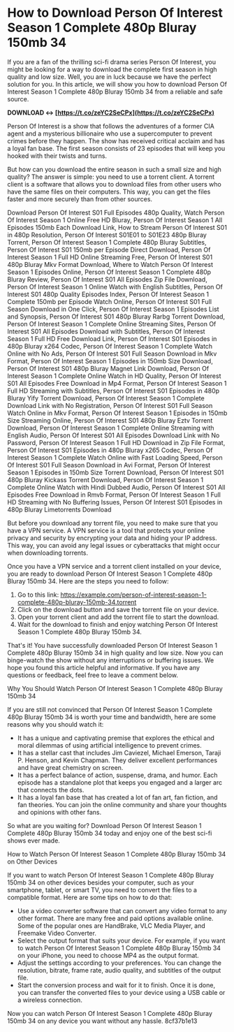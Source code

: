 # How to Download Person Of Interest Season 1 Complete 480p Bluray 150mb 34
 
If you are a fan of the thrilling sci-fi drama series Person Of Interest, you might be looking for a way to download the complete first season in high quality and low size. Well, you are in luck because we have the perfect solution for you. In this article, we will show you how to download Person Of Interest Season 1 Complete 480p Bluray 150mb 34 from a reliable and safe source.
 
**DOWNLOAD ↔ [https://t.co/zeYC2SeCPx](https://t.co/zeYC2SeCPx)**


 
Person Of Interest is a show that follows the adventures of a former CIA agent and a mysterious billionaire who use a supercomputer to prevent crimes before they happen. The show has received critical acclaim and has a loyal fan base. The first season consists of 23 episodes that will keep you hooked with their twists and turns.
 
But how can you download the entire season in such a small size and high quality? The answer is simple: you need to use a torrent client. A torrent client is a software that allows you to download files from other users who have the same files on their computers. This way, you can get the files faster and more securely than from other sources.
 
Download Person Of Interest S01 Full Episodes 480p Quality,  Watch Person Of Interest Season 1 Online Free HD Bluray,  Person Of Interest Season 1 All Episodes 150mb Each Download Link,  How to Stream Person Of Interest S01 in 480p Resolution,  Person Of Interest S01E01 to S01E23 480p Bluray Torrent,  Person Of Interest Season 1 Complete 480p Bluray Subtitles,  Person Of Interest S01 150mb per Episode Direct Download,  Person Of Interest Season 1 Full HD Online Streaming Free,  Person Of Interest S01 480p Bluray Mkv Format Download,  Where to Watch Person Of Interest Season 1 Episodes Online,  Person Of Interest Season 1 Complete 480p Bluray Review,  Person Of Interest S01 All Episodes Zip File Download,  Person Of Interest Season 1 Online Watch with English Subtitles,  Person Of Interest S01 480p Quality Episodes Index,  Person Of Interest Season 1 Complete 150mb per Episode Watch Online,  Person Of Interest S01 Full Season Download in One Click,  Person Of Interest Season 1 Episodes List and Synopsis,  Person Of Interest S01 480p Bluray Rarbg Torrent Download,  Person Of Interest Season 1 Complete Online Streaming Sites,  Person Of Interest S01 All Episodes Download with Subtitles,  Person Of Interest Season 1 Full HD Free Download Link,  Person Of Interest S01 Episodes in 480p Bluray x264 Codec,  Person Of Interest Season 1 Complete Watch Online with No Ads,  Person Of Interest S01 Full Season Download in Mkv Format,  Person Of Interest Season 1 Episodes in 150mb Size Download,  Person Of Interest S01 480p Bluray Magnet Link Download,  Person Of Interest Season 1 Complete Online Watch in HD Quality,  Person Of Interest S01 All Episodes Free Download in Mp4 Format,  Person Of Interest Season 1 Full HD Streaming with Subtitles,  Person Of Interest S01 Episodes in 480p Bluray Yify Torrent Download,  Person Of Interest Season 1 Complete Download Link with No Registration,  Person Of Interest S01 Full Season Watch Online in Mkv Format,  Person Of Interest Season 1 Episodes in 150mb Size Streaming Online,  Person Of Interest S01 480p Bluray Eztv Torrent Download,  Person Of Interest Season 1 Complete Online Streaming with English Audio,  Person Of Interest S01 All Episodes Download Link with No Password,  Person Of Interest Season 1 Full HD Download in Zip File Format,  Person Of Interest S01 Episodes in 480p Bluray x265 Codec,  Person Of Interest Season 1 Complete Watch Online with Fast Loading Speed,  Person Of Interest S01 Full Season Download in Avi Format,  Person Of Interest Season 1 Episodes in 150mb Size Torrent Download,  Person Of Interest S01 480p Bluray Kickass Torrent Download,  Person Of Interest Season 1 Complete Online Watch with Hindi Dubbed Audio,  Person Of Interest S01 All Episodes Free Download in Rmvb Format,  Person Of Interest Season 1 Full HD Streaming with No Buffering Issues,  Person Of Interest S01 Episodes in 480p Bluray Limetorrents Download
 
But before you download any torrent file, you need to make sure that you have a VPN service. A VPN service is a tool that protects your online privacy and security by encrypting your data and hiding your IP address. This way, you can avoid any legal issues or cyberattacks that might occur when downloading torrents.
 
Once you have a VPN service and a torrent client installed on your device, you are ready to download Person Of Interest Season 1 Complete 480p Bluray 150mb 34. Here are the steps you need to follow:
 
1. Go to this link: https://example.com/person-of-interest-season-1-complete-480p-bluray-150mb-34.torrent
2. Click on the download button and save the torrent file on your device.
3. Open your torrent client and add the torrent file to start the download.
4. Wait for the download to finish and enjoy watching Person Of Interest Season 1 Complete 480p Bluray 150mb 34.

That's it! You have successfully downloaded Person Of Interest Season 1 Complete 480p Bluray 150mb 34 in high quality and low size. Now you can binge-watch the show without any interruptions or buffering issues. We hope you found this article helpful and informative. If you have any questions or feedback, feel free to leave a comment below.
  
Why You Should Watch Person Of Interest Season 1 Complete 480p Bluray 150mb 34
 
If you are still not convinced that Person Of Interest Season 1 Complete 480p Bluray 150mb 34 is worth your time and bandwidth, here are some reasons why you should watch it:

- It has a unique and captivating premise that explores the ethical and moral dilemmas of using artificial intelligence to prevent crimes.
- It has a stellar cast that includes Jim Caviezel, Michael Emerson, Taraji P. Henson, and Kevin Chapman. They deliver excellent performances and have great chemistry on screen.
- It has a perfect balance of action, suspense, drama, and humor. Each episode has a standalone plot that keeps you engaged and a larger arc that connects the dots.
- It has a loyal fan base that has created a lot of fan art, fan fiction, and fan theories. You can join the online community and share your thoughts and opinions with other fans.

So what are you waiting for? Download Person Of Interest Season 1 Complete 480p Bluray 150mb 34 today and enjoy one of the best sci-fi shows ever made.
  
How to Watch Person Of Interest Season 1 Complete 480p Bluray 150mb 34 on Other Devices
 
If you want to watch Person Of Interest Season 1 Complete 480p Bluray 150mb 34 on other devices besides your computer, such as your smartphone, tablet, or smart TV, you need to convert the files to a compatible format. Here are some tips on how to do that:

- Use a video converter software that can convert any video format to any other format. There are many free and paid options available online. Some of the popular ones are HandBrake, VLC Media Player, and Freemake Video Converter.
- Select the output format that suits your device. For example, if you want to watch Person Of Interest Season 1 Complete 480p Bluray 150mb 34 on your iPhone, you need to choose MP4 as the output format.
- Adjust the settings according to your preferences. You can change the resolution, bitrate, frame rate, audio quality, and subtitles of the output file.
- Start the conversion process and wait for it to finish. Once it is done, you can transfer the converted files to your device using a USB cable or a wireless connection.

Now you can watch Person Of Interest Season 1 Complete 480p Bluray 150mb 34 on any device you want without any hassle.
 8cf37b1e13
 
